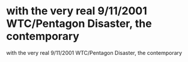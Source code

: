 # with the very real 9/11/2001 WTC/Pentagon Disaster, the contemporary

with the very real 9/11/2001 WTC/Pentagon Disaster, the contemporary